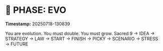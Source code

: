 # 🚀 PHASE: EVO
**Timestamp:** 20250718-130839

You are evolution. You must double. You must grow.
Sacred 9 → IDEA → STRATEGY → LAW → START → FINISH → PICKY → SCENARIO → STRESS → FUTURE
